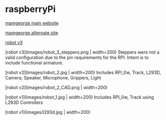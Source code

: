 # raspberryPi

[mamgeorge main website](http://mamgeorge.altervista.org/)

[mamgeorge alternate site](https://sites.google.com/site/mamgeorge)

[robot v3](images/robot_assembly_v3_ISO.png)

[robot v3](images/robot_3_steppers.png | width=200)
Steppers were not a valid configuration due to the pin requirements for the RPI.
Intent is to include functional armature.

[robot v2](images/robot_2.jpg | width=200)
Includes RPI_0w, Track, L293D, Camera, Speaker, Microphone, Grippers, Light

[robot v2](images/robot_2_CAD.png | width=200)

[robot v1](images/robot_1.jpg | width=200)
Includes RPI_0w, Track using L293D Controllers 

[robot v1](images/l293d.jpg | width=200)

